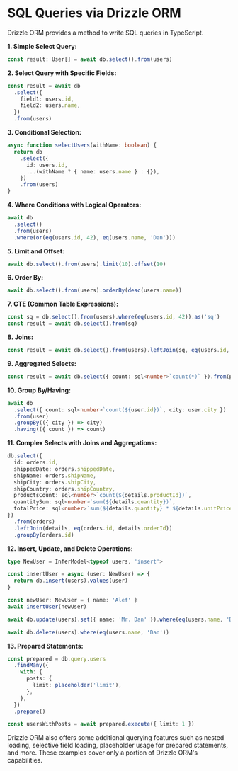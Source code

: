 # SQL Queries via Drizzle ORM

Drizzle ORM provides a method to write SQL queries in TypeScript.

**1. Simple Select Query:**

```ts
const result: User[] = await db.select().from(users)
```

**2. Select Query with Specific Fields:**

```ts
const result = await db
  .select({
    field1: users.id,
    field2: users.name,
  })
  .from(users)
```

**3. Conditional Selection:**

```ts
async function selectUsers(withName: boolean) {
  return db
    .select({
      id: users.id,
      ...(withName ? { name: users.name } : {}),
    })
    .from(users)
}
```

**4. Where Conditions with Logical Operators:**

```ts
await db
  .select()
  .from(users)
  .where(or(eq(users.id, 42), eq(users.name, 'Dan')))
```

**5. Limit and Offset:**

```ts
await db.select().from(users).limit(10).offset(10)
```

**6. Order By:**

```ts
await db.select().from(users).orderBy(desc(users.name))
```

**7. CTE (Common Table Expressions):**

```ts
const sq = db.select().from(users).where(eq(users.id, 42)).as('sq')
const result = await db.select().from(sq)
```

**8. Joins:**

```ts
const result = await db.select().from(users).leftJoin(sq, eq(users.id, sq.id))
```

**9. Aggregated Selects:**

```ts
const result = await db.select({ count: sql<number>`count(*)` }).from(product)
```

**10. Group By/Having:**

```ts
await db
  .select({ count: sql<number>`count(${user.id})`, city: user.city })
  .from(user)
  .groupBy(({ city }) => city)
  .having(({ count }) => count)
```

**11. Complex Selects with Joins and Aggregations:**

```ts
db.select({
  id: orders.id,
  shippedDate: orders.shippedDate,
  shipName: orders.shipName,
  shipCity: orders.shipCity,
  shipCountry: orders.shipCountry,
  productsCount: sql<number>`count(${details.productId})`,
  quantitySum: sql<number>`sum(${details.quantity})`,
  totalPrice: sql<number>`sum(${details.quantity} * ${details.unitPrice})`,
})
  .from(orders)
  .leftJoin(details, eq(orders.id, details.orderId))
  .groupBy(orders.id)
```

**12. Insert, Update, and Delete Operations:**

```ts
type NewUser = InferModel<typeof users, 'insert'>

const insertUser = async (user: NewUser) => {
  return db.insert(users).values(user)
}

const newUser: NewUser = { name: 'Alef' }
await insertUser(newUser)

await db.update(users).set({ name: 'Mr. Dan' }).where(eq(users.name, 'Dan'))

await db.delete(users).where(eq(users.name, 'Dan'))
```

**13. Prepared Statements:**

```ts
const prepared = db.query.users
  .findMany({
    with: {
      posts: {
        limit: placeholder('limit'),
      },
    },
  })
  .prepare()

const usersWithPosts = await prepared.execute({ limit: 1 })
```

Drizzle ORM also offers some additional querying features such as nested loading, selective field loading, placeholder usage for prepared statements, and more. These examples cover only a portion of Drizzle ORM's capabilities.
